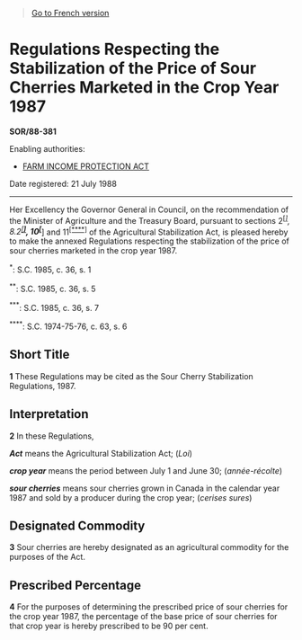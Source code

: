 > [Go to French version](/fr/Règlements/Décrets,%20ordonnances%20et%20règlements%20statutaires/88/381.md)

# Regulations Respecting the Stabilization of the Price of Sour Cherries Marketed in the Crop Year 1987

**SOR/88-381**

Enabling authorities: 
- [FARM INCOME PROTECTION ACT](/en/Acts/Statutes%20of%20Canada/1991/c.%2022.md)

Date registered: 21 July 1988

----------

Her Excellency the Governor General in Council, on the recommendation of the Minister of Agriculture and the Treasury Board, pursuant to sections 2<sup><a href='#fn_SOR-88-381_e_hq_6075'>[*]</a></sup>, 8.2<sup><a href='#fn_SOR-88-381_e_hq_6076'>[**]</a></sup>, 10<sup><a href='#fn_SOR-88-381_e_hq_6077'>[***]</a></sup> and 11<sup><a href='#fn_SOR-88-381_e_hq_6078'>[****]</a></sup> of the Agricultural Stabilization Act, is pleased hereby to make the annexed Regulations respecting the stabilization of the price of sour cherries marketed in the crop year 1987.

<a name='fn_SOR-88-381_e_hq_6075'><sup>*</sup></a>: S.C. 1985, c. 36, s. 1<br />

<a name='fn_SOR-88-381_e_hq_6076'><sup>**</sup></a>: S.C. 1985, c. 36, s. 5<br />

<a name='fn_SOR-88-381_e_hq_6077'><sup>***</sup></a>: S.C. 1985, c. 36, s. 7<br />

<a name='fn_SOR-88-381_e_hq_6078'><sup>****</sup></a>: S.C. 1974-75-76, c. 63, s. 6<br />




## Short Title


**1** These Regulations may be cited as the Sour Cherry Stabilization Regulations, 1987.




## Interpretation


**2** In these Regulations,

***Act*** means the Agricultural Stabilization Act; (*Loi*)

***crop year*** means the period between July 1 and June 30; (*année-récolte*)

***sour cherries*** means sour cherries grown in Canada in the calendar year 1987 and sold by a producer during the crop year; (*cerises sures*)




## Designated Commodity


**3** Sour cherries are hereby designated as an agricultural commodity for the purposes of the Act.




## Prescribed Percentage


**4** For the purposes of determining the prescribed price of sour cherries for the crop year 1987, the percentage of the base price of sour cherries for that crop year is hereby prescribed to be 90 per cent.


